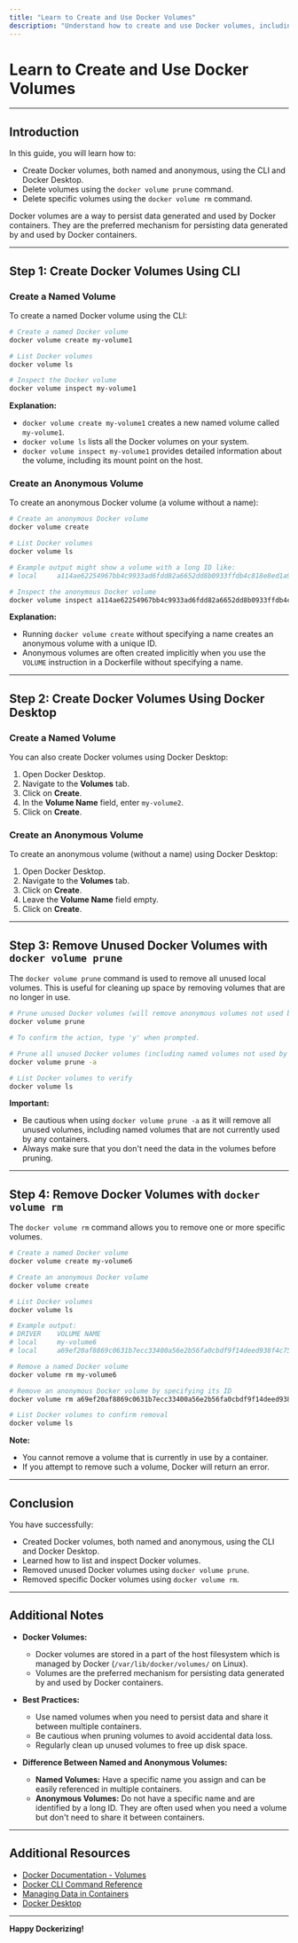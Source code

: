 ```yaml
---
title: "Learn to Create and Use Docker Volumes"
description: "Understand how to create and use Docker volumes, including named and anonymous volumes, using both the CLI and Docker Desktop."
---
```


# Learn to Create and Use Docker Volumes

---

## Introduction

In this guide, you will learn how to:

- Create Docker volumes, both named and anonymous, using the CLI and Docker Desktop.
- Delete volumes using the `docker volume prune` command.
- Delete specific volumes using the `docker volume rm` command.

Docker volumes are a way to persist data generated and used by Docker containers. They are the preferred mechanism for persisting data generated by and used by Docker containers.

---

## Step 1: Create Docker Volumes Using CLI

### Create a Named Volume

To create a named Docker volume using the CLI:

```bash
# Create a named Docker volume
docker volume create my-volume1

# List Docker volumes
docker volume ls

# Inspect the Docker volume
docker volume inspect my-volume1
```

**Explanation:**

- `docker volume create my-volume1` creates a new named volume called `my-volume1`.
- `docker volume ls` lists all the Docker volumes on your system.
- `docker volume inspect my-volume1` provides detailed information about the volume, including its mount point on the host.

### Create an Anonymous Volume

To create an anonymous Docker volume (a volume without a name):

```bash
# Create an anonymous Docker volume
docker volume create

# List Docker volumes
docker volume ls

# Example output might show a volume with a long ID like:
# local     a114ae62254967bb4c9933ad6fdd82a6652dd8b0933ffdb4c818e8ed1a9c13f5

# Inspect the anonymous Docker volume
docker volume inspect a114ae62254967bb4c9933ad6fdd82a6652dd8b0933ffdb4c818e8ed1a9c13f5
```

**Explanation:**

- Running `docker volume create` without specifying a name creates an anonymous volume with a unique ID.
- Anonymous volumes are often created implicitly when you use the `VOLUME` instruction in a Dockerfile without specifying a name.

---

## Step 2: Create Docker Volumes Using Docker Desktop

### Create a Named Volume

You can also create Docker volumes using Docker Desktop:

1. Open Docker Desktop.
2. Navigate to the **Volumes** tab.
3. Click on **Create**.
4. In the **Volume Name** field, enter `my-volume2`.
5. Click on **Create**.

### Create an Anonymous Volume

To create an anonymous volume (without a name) using Docker Desktop:

1. Open Docker Desktop.
2. Navigate to the **Volumes** tab.
3. Click on **Create**.
4. Leave the **Volume Name** field empty.
5. Click on **Create**.

---

## Step 3: Remove Unused Docker Volumes with `docker volume prune`

The `docker volume prune` command is used to remove all unused local volumes. This is useful for cleaning up space by removing volumes that are no longer in use.

```bash
# Prune unused Docker volumes (will remove anonymous volumes not used by any container)
docker volume prune

# To confirm the action, type 'y' when prompted.

# Prune all unused Docker volumes (including named volumes not used by any container)
docker volume prune -a

# List Docker volumes to verify
docker volume ls
```

**Important:**

- Be cautious when using `docker volume prune -a` as it will remove all unused volumes, including named volumes that are not currently used by any containers.
- Always make sure that you don't need the data in the volumes before pruning.

---

## Step 4: Remove Docker Volumes with `docker volume rm`

The `docker volume rm` command allows you to remove one or more specific volumes.

```bash
# Create a named Docker volume
docker volume create my-volume6

# Create an anonymous Docker volume
docker volume create

# List Docker volumes
docker volume ls

# Example output:
# DRIVER    VOLUME NAME
# local     my-volume6
# local     a69ef20af8869c0631b7ecc33400a56e2b56fa0cbdf9f14deed938f4c7520051

# Remove a named Docker volume
docker volume rm my-volume6

# Remove an anonymous Docker volume by specifying its ID
docker volume rm a69ef20af8869c0631b7ecc33400a56e2b56fa0cbdf9f14deed938f4c7520051

# List Docker volumes to confirm removal
docker volume ls
```

**Note:**

- You cannot remove a volume that is currently in use by a container.
- If you attempt to remove such a volume, Docker will return an error.

---

## Conclusion

You have successfully:

- Created Docker volumes, both named and anonymous, using the CLI and Docker Desktop.
- Learned how to list and inspect Docker volumes.
- Removed unused Docker volumes using `docker volume prune`.
- Removed specific Docker volumes using `docker volume rm`.

---

## Additional Notes

- **Docker Volumes:**

  - Docker volumes are stored in a part of the host filesystem which is managed by Docker (`/var/lib/docker/volumes/` on Linux).
  - Volumes are the preferred mechanism for persisting data generated by and used by Docker containers.

- **Best Practices:**

  - Use named volumes when you need to persist data and share it between multiple containers.
  - Be cautious when pruning volumes to avoid accidental data loss.
  - Regularly clean up unused volumes to free up disk space.

- **Difference Between Named and Anonymous Volumes:**

  - **Named Volumes:** Have a specific name you assign and can be easily referenced in multiple containers.
  - **Anonymous Volumes:** Do not have a specific name and are identified by a long ID. They are often used when you need a volume but don't need to share it between containers.

---

## Additional Resources

- [Docker Documentation - Volumes](https://docs.docker.com/storage/volumes/)
- [Docker CLI Command Reference](https://docs.docker.com/engine/reference/commandline/docker/)
- [Managing Data in Containers](https://docs.docker.com/storage/)
- [Docker Desktop](https://www.docker.com/products/docker-desktop)

---

**Happy Dockerizing!**